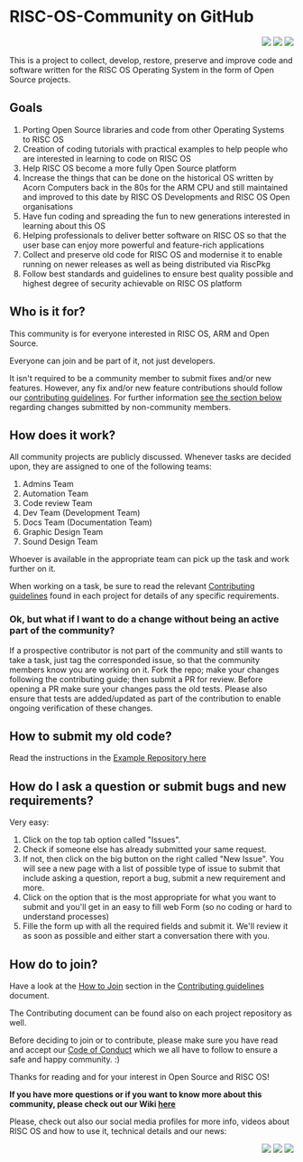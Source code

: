 # RISC-OS-Community on GitHub

<p align="right">
    <a href="https://twitter.com/RISCOSOnGitHub"><img src="https://img.shields.io/badge/Twitter-1DA1F2?style=for-the-badge&logo=twitter&logoColor=white" /></a>
    <a href="https://www.facebook.com/RISC-OS-Community-on-GitHub-103132562122756"><img src="https://img.shields.io/badge/Facebook-1877F2?style=for-the-badge&logo=facebook&logoColor=white" /></a>
    <a href="https://www.youtube.com/channel/UCr4zW_z3WfBVBha3droh_rQ"><img src="https://img.shields.io/youtube/channel/views/UCaxRPTbwoB6IHo7vFLMm4Rw?style=social" /></a>
</p>

This is a project to collect, develop, restore, preserve and improve code and software written for the RISC OS Operating System in the form of Open Source projects.

## Goals

1) Porting Open Source libraries and code from other Operating Systems to RISC OS
2) Creation of coding tutorials with practical examples to help people who are interested in learning to code on RISC OS
3) Help RISC OS become a more fully Open Source platform
4) Increase the things that can be done on the historical OS written by Acorn Computers back in the 80s for the ARM CPU and still maintained and improved to this date by RISC OS Developments and RISC OS Open organisations
5) Have fun coding and spreading the fun to new generations interested in learning about this OS
6) Helping professionals to deliver better software on RISC OS so that the user base can enjoy more powerful and feature-rich applications
7) Collect and preserve old code for RISC OS and modernise it to enable running on newer releases as well as being distributed via RiscPkg
8) Follow best standards and guidelines to ensure best quality possible and highest degree of security achievable on RISC OS platform

## Who is it for?

This community is for everyone interested in RISC OS, ARM and Open Source.

Everyone can join and be part of it, not just developers.

It isn't required to be a community member to submit fixes and/or new features. However, any fix and/or new feature contributions should follow our [contributing guidelines](./CONTRIBUTING.md). For further information [see the section below](#ok-but-what-if-i-want-to-do-a-change-without-being-an-active-part-of-the-community) regarding changes submitted by non-community members.

## How does it work?

All community projects are publicly discussed. Whenever tasks are decided upon, they are assigned to one of the following teams:

1. Admins Team
2. Automation Team
3. Code review Team
4. Dev Team (Development Team)
5. Docs Team (Documentation Team)
6. Graphic Design Team
7. Sound Design Team

Whoever is available in the appropriate team can pick up the task and work further on it.

When working on a task, be sure to read the relevant [Contributing guidelines](./CONTRIBUTING.md) found in each project for details of any specific requirements.

### Ok, but what if I want to do a change without being an active part of the community?

If a prospective contributor is not part of the community and still wants to take a task, just tag the corresponded issue, so that the community members know you are working on it. Fork the repo; make your changes following the contributing guide; then submit a PR for review. Before opening a PR make sure your changes pass the old tests. Please also ensure that tests are added/updated as part of the contribution to enable ongoing verification of these changes.

## How to submit my old code?

Read the instructions in the [Example Repository here](https://github.com/RISC-OS-Community/ExampleRepository)

## How do I ask a question or submit bugs and new requirements?

Very easy:

1. Click on the top tab option called "Issues".
2. Check if someone else has already submitted your same request.
3. If not, then click on the big button on the right called "New Issue". You will see a new page with a list of possible type of issue to submit that include asking a question, report a bug, submit a new requirement and more.
4. Click on the option that is the most appropriate for what you want to submit and you'll get in an easy to fill web Form (so no coding or hard to understand processes)
5. Fille the form up with all the required fields and submit it. We'll review it as soon as possible and either start a conversation there with you.

## How do to join?

Have a look at the [How to Join](./CONTRIBUTING.md#how-to-join-this-community) section in the [Contributing guidelines](./CONTRIBUTING.md) document.

The Contributing document can be found also on each project repository as well.

Before deciding to join or to contribute, please make sure you have read and accept our [Code of Conduct](./CODE_OF_CONDUCT.md) which we all have to follow to ensure a safe and happy community. :)

Thanks for reading and for your interest in Open Source and RISC OS!

**If you have more questions or if you want to know more about this community, please check out our Wiki [here](https://github.com/RISC-OS-Community/RISC-OS-Community/wiki)**

Please, check out also our social media profiles for more info, videos about RISC OS and how to use it, technical details and our news:

<p align="right">
    <a href="https://twitter.com/RISCOSOnGitHub"><img src="https://img.shields.io/badge/Twitter-1DA1F2?style=for-the-badge&logo=twitter&logoColor=white" /></a>
    <a href="https://www.facebook.com/RISC-OS-Community-on-GitHub-103132562122756"><img src="https://img.shields.io/badge/Facebook-1877F2?style=for-the-badge&logo=facebook&logoColor=white" /></a>
    <a href="https://youtube.com/channel/UCaxRPTbwoB6IHo7vFLMm4Rw"><img src="https://img.shields.io/youtube/channel/views/UCaxRPTbwoB6IHo7vFLMm4Rw?style=social" /></a>
</p>
